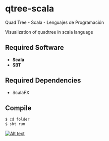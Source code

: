 # qtree-scala
Quad Tree - Scala - Lenguajes de Programación 

Visualization of quadtree in scala language

## Required Software
 * **Scala**
 * **SBT**

## Required Dependencies
 * ScalaFX

## Compile 
```sh
$ cd folder
$ sbt run
```

[![Alt text](https://img.youtube.com/vi/cDVDsN7CJZw/0.jpg)](https://www.youtube.com/watch?v=cDVDsN7CJZw)